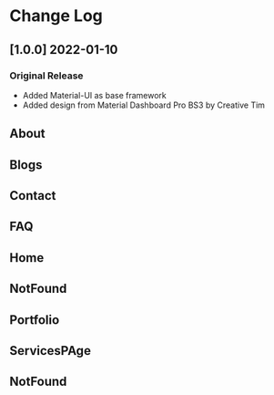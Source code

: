 # Change Log

## [1.0.0] 2022-01-10

### Original Release

- Added Material-UI as base framework
- Added design from Material Dashboard Pro BS3 by Creative Tim



## About
## Blogs
## Contact
## FAQ
## Home
## NotFound
## Portfolio
## ServicesPAge 





## NotFound